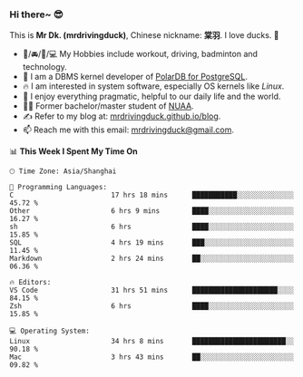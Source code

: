 ### Hi there~ 😎

This is **Mr Dk. (mrdrivingduck)**, Chinese nickname: **棠羽**. I love ducks. 🦆

- 💪/🚘/🏸/💻 My Hobbies include workout, driving, badminton and technology.
- 🍊 I am a DBMS kernel developer of [PolarDB for PostgreSQL](https://github.com/ApsaraDB/PolarDB-for-PostgreSQL).
- 🔥 I am interested in system software, especially OS kernels like *Linux*.
- 🔧 I enjoy everything pragmatic, helpful to our daily life and the world.
- 👨‍🎓 Former bachelor/master student of [NUAA](https://en.wikipedia.org/wiki/Nanjing_University_of_Aeronautics_and_Astronautics).
- ✍ Refer to my blog at: [mrdrivingduck.github.io/blog](https://www.mrdrivingduck.cn/blog/#/).
- 📫 Reach me with this email: [mrdrivingduck@gmail.com](mailto:mrdrivingduck@gmail.com).

<!--START_SECTION:waka-->
📊 **This Week I Spent My Time On** 

```text
🕑︎ Time Zone: Asia/Shanghai

💬 Programming Languages: 
C                        17 hrs 18 mins      ███████████░░░░░░░░░░░░░░   45.72 % 
Other                    6 hrs 9 mins        ████░░░░░░░░░░░░░░░░░░░░░   16.27 % 
sh                       6 hrs               ████░░░░░░░░░░░░░░░░░░░░░   15.85 % 
SQL                      4 hrs 19 mins       ███░░░░░░░░░░░░░░░░░░░░░░   11.45 % 
Markdown                 2 hrs 24 mins       ██░░░░░░░░░░░░░░░░░░░░░░░   06.36 % 

🔥 Editors: 
VS Code                  31 hrs 51 mins      █████████████████████░░░░   84.15 % 
Zsh                      6 hrs               ████░░░░░░░░░░░░░░░░░░░░░   15.85 % 

💻 Operating System: 
Linux                    34 hrs 8 mins       ███████████████████████░░   90.18 % 
Mac                      3 hrs 43 mins       ██░░░░░░░░░░░░░░░░░░░░░░░   09.82 % 
```


<!--END_SECTION:waka-->

<!-- ![Mr Dk.'s GitHub Stats](https://github-readme-stats.vercel.app/api?username=mrdrivingduck&count_private&show_icons=true&theme=buefy) -->

<!-- ![Most Used Languages](https://github-readme-stats.vercel.app/api/top-langs/?username=mrdrivingduck&exclude_repo=mips32-CPU,snort-tcp-socket&theme=buefy&layout=compact&langs_count=10) -->


<!--
**mrdrivingduck/mrdrivingduck** is a ✨ _special_ ✨ repository because its `README.md` (this file) appears on your GitHub profile.

Here are some ideas to get you started:

- 🔭 I’m currently working on ...
- 🌱 I’m currently learning ...
- 👯 I’m looking to collaborate on ...
- 🤔 I’m looking for help with ...
- 💬 Ask me about ...
- 📫 How to reach me: ...
- 😄 Pronouns: ...
- ⚡ Fun fact: ...
-->
